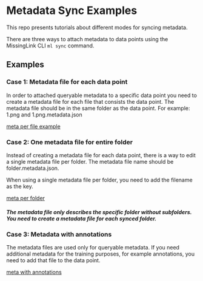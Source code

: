 # Metadata Sync Examples

This repo presents tutorials about different modes for syncing metadata.

There are three ways to attach metadata to data points using the MissingLink CLI `ml sync` command.


## Examples

### Case 1: Metadata file for each data point

In order to attached queryable metadata to a specific data point you need to create a metadata file for each file that consists the data point.
The metadata file should be in the same folder as the data point. For example: 1.png and 1.png.metadata.json

[meta per file example](./meta%20per%20file)

### Case 2: One metadata file for entire folder

Instead of creating a metadata file for each data point, there is a way to edit a single metadata file per folder.
The metadata file name should be folder.metadata.json.

When using a single metadata file per folder, you need to add the filename as the key.

[meta per folder](./meta%20per%20folder)


##### The metadata file only describes the specific folder without subfolders. You need to create a metadata file for each synced folder.

### Case 3: Metadata with annotations

The metadata files are used only for queryable metadata. If you need additional metadata for the training purposes, for example annotations, you need to add that file to the data point. 

[meta with annotations](./meta%20with%20annotations)
